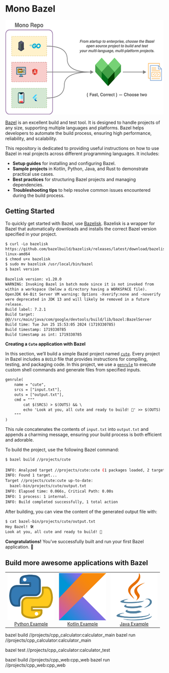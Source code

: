 # Mono Bazel

<p align="center">
  <a href="https://github.com/rain1024/mono-bazel/">
    <img src="https://raw.githubusercontent.com/rain1024/mono-bazel/main/images/system-design.png" height="300">
  </a>
</p>

[Bazel](https://bazel.build/) is an excellent build and test tool. It is designed to handle projects of any size, supporting multiple languages and platforms. Bazel helps developers to automate the build process, ensuring high performance, reliability, and scalability.

This repository is dedicated to providing useful instructions on how to use Bazel in real projects across different programming languages. It includes:

- **Setup guides** for installing and configuring Bazel.
- **Sample projects** in Kotlin, Python, Java, and Rust to demonstrate practical use cases.
- **Best practices** for structuring Bazel projects and managing dependencies.
- **Troubleshooting tips** to help resolve common issues encountered during the build process.

## Getting Started

To quickly get started with Bazel, use [Bazelisk](https://github.com/bazelbuild/bazelisk). Bazelisk is a wrapper for Bazel that automatically downloads and installs the correct Bazel version specified in your project.

```
$ curl -Lo bazelisk https://github.com/bazelbuild/bazelisk/releases/latest/download/bazelisk-linux-amd64
$ chmod u+x bazelisk
$ sudo mv bazelisk /usr/local/bin/bazel
$ bazel version

Bazelisk version: v1.20.0
WARNING: Invoking Bazel in batch mode since it is not invoked from within a workspace (below a directory having a WORKSPACE file).
OpenJDK 64-Bit Server VM warning: Options -Xverify:none and -noverify were deprecated in JDK 13 and will likely be removed in a future release.
Build label: 7.2.1
Build target: @@//src/main/java/com/google/devtools/build/lib/bazel:BazelServer
Build time: Tue Jun 25 15:53:05 2024 (1719330785)
Build timestamp: 1719330785
Build timestamp as int: 1719330785
```

**Creating a `Cute` application with Bazel**

In this section, we’ll build a simple Bazel project named [`cute`](https://github.com/rain1024/mono-bazel/tree/main/projects/cute). Every project in Bazel includes a `BUILD` file that provides instructions for compiling, testing, and packaging code. In this project, we use a [`genrule`](https://bazel.build/reference/be/general#genrule) to execute custom shell commands and generate files from specified inputs.

```
genrule(
    name = "cute",
    srcs = ["input.txt"],
    outs = ["output.txt"],
    cmd = """
        cat $(SRCS) > $(OUTS) && \
        echo 'Look at you, all cute and ready to build! 💖' >> $(OUTS)
    """
)
```

This rule concatenates the contents of `input.txt` into `output.txt` and appends a charming message, ensuring your build process is both efficient and adorable.

To build the project, use the following Bazel command:

```sh
$ bazel build //projects/cute

INFO: Analyzed target //projects/cute:cute (1 packages loaded, 2 targets configured).
INFO: Found 1 target...
Target //projects/cute:cute up-to-date:
  bazel-bin/projects/cute/output.txt
INFO: Elapsed time: 0.066s, Critical Path: 0.00s
INFO: 1 process: 1 internal.
INFO: Build completed successfully, 1 total action
```

After building, you can view the content of the generated output file with:

```sh
$ cat bazel-bin/projects/cute/output.txt
Hey Bazel! 🛠️
Look at you, all cute and ready to build! 💖
```

**Congratulations!** You’ve successfully built and run your first Bazel application. 🎉

## Build more awesome applications with Bazel

<table>
  <tr>
    <td align="center">
        <img
          src="https://raw.githubusercontent.com/rain1024/mono-bazel/main/images/python.png"
          alt="Python Example"
          height="150"/>
        <br/>
        <a href="https://github.com/rain1024/mono-bazel/tree/python">Python Example</a>
        <br/>
    </td>
    <td align="center">
        <img
          src="https://raw.githubusercontent.com/rain1024/mono-bazel/main/images/kotlin.png"
          alt="Kotlin Example"
          height="150"/>
        <br/>
        <a href="https://github.com/rain1024/mono-bazel/tree/kotlin">Kotlin Example</a>
    </td>
    <td align="center">
        <img
          src="https://raw.githubusercontent.com/rain1024/mono-bazel/main/images/java.png"
          alt="Java Example"
          height="150"/>
        <br/>
        <a href="https://github.com/rain1024/mono-bazel/tree/java">Java Example</a>
    </td>
  </tr>
</table>

bazel build //projects/cpp_calculator:calculator_main
bazel run //projects/cpp_calculator:calculator_main

bazel test //projects/cpp_calculator:calculator_test

bazel build //projects/cpp_web:cpp_web
bazel run //projects/cpp_web:cpp_web